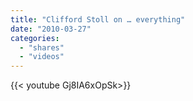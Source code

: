 ```yaml
---
title: "Clifford Stoll on … everything"
date: "2010-03-27"
categories:
  - "shares"
  - "videos"
---
```


<div style="width: 70vw;">{{< youtube Gj8IA6xOpSk>}}</div>
